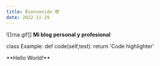 ```yaml
---
title: Bienvenido 😎
date: 2022-11-29
---
```


![[rna.gif]]
**Mi blog personal y profesional**

class Example:
	def code(self,test):
		return 'Code highlighter'

<div className="text-green-500"> **Hello World!** </div>
